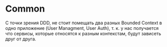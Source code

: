 # Common
С точки зрения DDD, не стоит помещать два разных Bounded Context 
в одно приложение (User Managment, User Auth), т. к. у нас получается
что сервисы, которые относятся к разным контекстам, будут зависеть друг от друга.